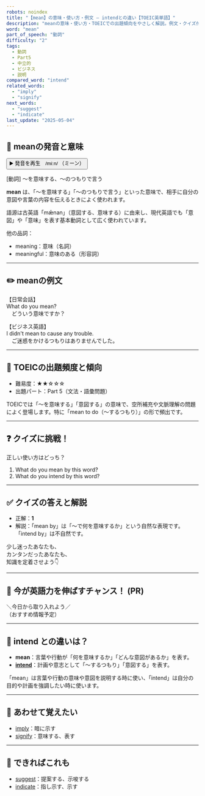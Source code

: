 ```yaml
---
robots: noindex
title: "【mean】の意味・使い方・例文 ― intendとの違い【TOEIC英単語】"
description: "meanの意味・使い方・TOEICでの出題傾向をやさしく解説。例文・クイズ付きでintendとの違いもわかりやすく学べます。"
word: "mean"
part_of_speech: "動詞"
difficulty: "2"
tags:
  - 動詞
  - Part5
  - 中立的
  - ビジネス
  - 説明
compared_word: "intend"
related_words:
  - "imply"
  - "signify"
next_words:
  - "suggest"
  - "indicate"
last_update: "2025-05-04"
---
```


## 🔰 meanの発音と意味

<button class="play-audio" onclick="playTTS('mean')">
  <span class="play-audio-main">
    ▶️ 発音を再生　/miːn/
  </span>
  <span class="play-audio-sub">
    （ミーン）
  </span>
</button>

[動詞] ～を意味する、～のつもりで言う

**mean** は、「～を意味する」「～のつもりで言う」といった意味で、相手に自分の意図や言葉の内容を伝えるときによく使われます。

語源は古英語「mǣnan」（意図する、意味する）に由来し、現代英語でも「意図」や「意味」を表す基本動詞として広く使われています。

他の品詞：  
- meaning：意味（名詞）
- meaningful：意味のある（形容詞）

---

## ✏️ meanの例文

【日常会話】  
What do you mean?  
　どういう意味ですか？

【ビジネス英語】  
I didn't mean to cause any trouble.  
　ご迷惑をかけるつもりはありませんでした。

---

## 🎯 TOEICの出題頻度と傾向

- 難易度：★★☆☆☆
- 出題パート：Part 5（文法・語彙問題）

TOEICでは「～を意味する」「意図する」の意味で、空所補充や文脈理解の問題によく登場します。特に「mean to do（～するつもり）」の形で頻出です。

---

## ❓ クイズに挑戦！

正しい使い方はどっち？

1. What do you mean by this word?  
2. What do you intend by this word?

---

## ✅ クイズの答えと解説

- 正解：**1**
- 解説：「mean by」は「～で何を意味するか」という自然な表現です。「intend by」は不自然です。

少し迷ったあなたも、  
カンタンだったあなたも、  
知識を定着させよう👇️

---

## 🚀 今が英語力を伸ばすチャンス！ (PR)

<div class="info-center">
＼今日から取り入れよう／<br>  
（おすすめ情報予定）
</div>

---

## 🤔  intend との違いは？

- **mean**：言葉や行動が「何を意味するか」「どんな意図があるか」を表す。
- **[intend](/intend)**：計画や意志として「～するつもり」「意図する」を表す。

「mean」は言葉や行動の意味や意図を説明する時に使い、「intend」は自分の目的や計画を強調したい時に使います。

---

## 🧩 あわせて覚えたい

- [imply](/imply)：暗に示す
- [signify](/signify)：意味する、表す

---

## 📖 できればこれも

- [suggest](/suggest)：提案する、示唆する
- [indicate](/indicate)：指し示す、示す

<!-- cvid: aid10_bid21 -->
